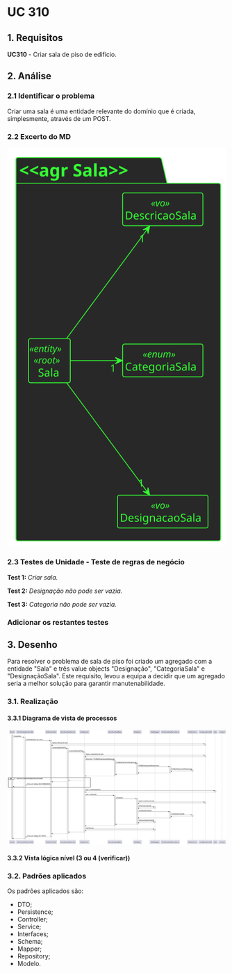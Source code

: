 # UC 310

## 1. Requisitos

**UC310** - Criar sala de piso de edifício.

## 2. Análise

### 2.1 Identificar o problema

Criar uma sala é uma entidade relevante do domínio que é criada, simplesmente, através de um POST.

### 2.2 Excerto do MD

![excerpt diagram](ed310.svg "ed310.svg")

### 2.3 Testes de Unidade - Teste de regras de negócio

**Test 1:** *Criar sala.*

**Test 2:** *Designação não pode ser vazia.*

**Test 3:** *Categoria não pode ser vazia.*

### Adicionar os restantes testes



## 3. Desenho

Para resolver o problema de sala de piso foi criado um agregado com a entidade "Sala" e três value objects "Designação", "CategoriaSala" e "DesignaçãoSala". Este requisito, levou a equipa a decidir que um agregado seria a melhor solução para garantir manutenabilidade.

### 3.1. Realização

#### 3.3.1 Diagrama de vista de processos

![vp](vp310.svg "vp310.svg")

#### 3.3.2 Vista lógica nível (3 ou 4 (verificar))


### 3.2. Padrões aplicados

Os padrões aplicados são:

- DTO;
- Persistence;
- Controller;
- Service;
- Interfaces;
- Schema;
- Mapper;
- Repository;
- Modelo.
